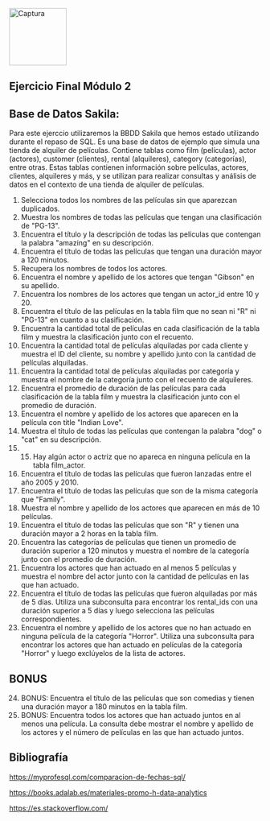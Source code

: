 


 <img width="114" alt="Captura" src="https://github.com/spinelf/promo-H-DA-modulo2-evaluacion-final-SilviaPinel/assets/99440874/06003b59-282a-4129-83aa-3758a3e7855c">  <h2> Ejercicio Final Módulo 2 </h2>

## Base de Datos Sakila:

Para este ejerccio utilizaremos la BBDD Sakila que hemos estado utilizando durante el repaso de SQL. Es
una base de datos de ejemplo que simula una tienda de alquiler de películas. Contiene tablas como film
(películas), actor (actores), customer (clientes), rental (alquileres), category (categorías), entre otras.
Estas tablas contienen información sobre películas, actores, clientes, alquileres y más, y se utilizan para
realizar consultas y análisis de datos en el contexto de una tienda de alquiler de películas.
  1. Selecciona todos los nombres de las películas sin que aparezcan duplicados.
  2. Muestra los nombres de todas las películas que tengan una clasificación de "PG-13".
  3. Encuentra el título y la descripción de todas las películas que contengan la palabra "amazing" en
    su descripción.
  4. Encuentra el título de todas las películas que tengan una duración mayor a 120 minutos.
  5. Recupera los nombres de todos los actores.
  6. Encuentra el nombre y apellido de los actores que tengan "Gibson" en su apellido.
  7. Encuentra los nombres de los actores que tengan un actor_id entre 10 y 20.
  8. Encuentra el título de las películas en la tabla film que no sean ni "R" ni "PG-13" en cuanto a su
    clasificación.
  9. Encuentra la cantidad total de películas en cada clasificación de la tabla film y muestra la
    clasificación junto con el recuento.
  10. Encuentra la cantidad total de películas alquiladas por cada cliente y muestra el ID del cliente, su
    nombre y apellido junto con la cantidad de películas alquiladas.
  11. Encuentra la cantidad total de películas alquiladas por categoría y muestra el nombre de la
    categoría junto con el recuento de alquileres.
  12. Encuentra el promedio de duración de las películas para cada clasificación de la tabla film y
    muestra la clasificación junto con el promedio de duración.
  13. Encuentra el nombre y apellido de los actores que aparecen en la película con title "Indian Love".
  14. Muestra el título de todas las películas que contengan la palabra "dog" o "cat" en su descripción.
  15. 15. Hay algún actor o actriz que no apareca en ninguna película en la tabla film_actor.
  16. Encuentra el título de todas las películas que fueron lanzadas entre el año 2005 y 2010.
  17. Encuentra el título de todas las películas que son de la misma categoría que "Family".
  18. Muestra el nombre y apellido de los actores que aparecen en más de 10 películas.
  19. Encuentra el título de todas las películas que son "R" y tienen una duración mayor a 2 horas en la
    tabla film.
  20. Encuentra las categorías de películas que tienen un promedio de duración superior a 120
    minutos y muestra el nombre de la categoría junto con el promedio de duración.
  21. Encuentra los actores que han actuado en al menos 5 películas y muestra el nombre del actor
    junto con la cantidad de películas en las que han actuado.
  22. Encuentra el título de todas las películas que fueron alquiladas por más de 5 días. Utiliza una
    subconsulta para encontrar los rental_ids con una duración superior a 5 días y luego selecciona
    las películas correspondientes.
  23. Encuentra el nombre y apellido de los actores que no han actuado en ninguna película de la
    categoría "Horror". Utiliza una subconsulta para encontrar los actores que han actuado en
    películas de la categoría "Horror" y luego exclúyelos de la lista de actores.

## BONUS

  24. BONUS: Encuentra el título de las películas que son comedias y tienen una duración mayor a 180
    minutos en la tabla film.
  25. BONUS: Encuentra todos los actores que han actuado juntos en al menos una película. La
    consulta debe mostrar el nombre y apellido de los actores y el número de películas en las que
    han actuado juntos.

## Bibliografía

https://myprofesql.com/comparacion-de-fechas-sql/

https://books.adalab.es/materiales-promo-h-data-analytics

https://es.stackoverflow.com/
